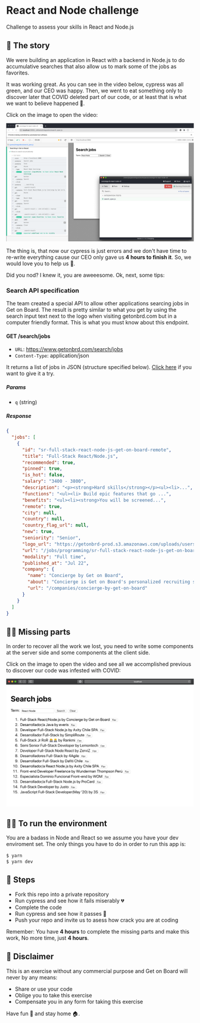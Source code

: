 # React and Node challenge

Challenge to assess your skills in React and Node.js

## 🦠 The story

We were building an application in React with a backend in Node.js to do accumulative searches that also allow us to mark some of the jobs as favorites.

It was working great. As you can see in the video below, cypress was all green, and our CEO was happy. Then, we went to eat something only to discover later that COVID deleted part of our code, or at least that is what we want to believe happened 🙈.

Click on the image to open the video:

[![Cypress all green](./public/cypress.png)](https://drive.google.com/file/d/1-LACFeBM_HcGb_9uCGig5a-m7j1Xdi33/view?usp=sharing)

The thing is, that now our cypress is just errors and we don't have time to re-write everything cause our CEO only gave us **4 hours to finish it**. So, we would love you to help us 🙏.

Did you nod? I knew it, you are aweeesome. Ok, next, some tips:

### Search API specification

The team created a special API to allow other applications searcing jobs in Get on Board. The result is pretty similar to what you get by using the search input text next to the logo when visiting getonbrd.com but in a computer friendly format. This is what you must know about this endpoint.

#### GET /search/jobs

- `URL`: https://www.getonbrd.com/search/jobs
- `Content-Type`: application/json

It returns a list of jobs in JSON (structure specified below). [Click here](https://www.getonbrd.com/search/jobs?q=React+Node+Concierge) if you want to give it a try.

##### Params

- `q` (string)

##### Response

```json
{
  "jobs": [
    {
      "id": "sr-full-stack-react-node-js-get-on-board-remote",
      "title": "Full-Stack React/Node.js",
      "recommended": true,
      "pinned": true,
      "is_hot": false,
      "salary": "3400 - 3800",
      "description": "<p><strong>Hard skills</strong></p><ul><li>...",
      "functions": "<ul><li> Build epic features that go ...",
      "benefits": "<ul><li><strong>You will be screened...",
      "remote": true,
      "city": null,
      "country": null,
      "country_flag_url": null,
      "new": true,
      "seniority": "Senior",
      "logo_url": "https://getonbrd-prod.s3.amazonaws.com/uploads/users/logo/8044/ISO_NEGATIVE-padding-concierge.png",
      "url": "/jobs/programming/sr-full-stack-react-node-js-get-on-board-remote",
      "modality": "Full time",
      "published_at": "Jul 22",
      "company": {
        "name": "Concierge by Get on Board",
        "about": "Concierge is Get on Board's personalized recruiting service. Get screened by us and access exclusive remote jobs, faster.",
        "url": "/companies/concierge-by-get-on-board"
      }
    }
  ]
}
```

## 🤷‍♂️ Missing parts

In order to recover all the work we lost, you need to write some components at the server side and some components at the client side.

Click on the image to open the video and see all we accomplished previous to discover our code was infested with COVID:

[![Checkout this video](./public/accumulative-search.png)](https://drive.google.com/file/d/1-JGWRiFl5xspJTJ5gN9y8aPG9UUtnRhd/view?usp=sharing)

## 👩‍💻 To run the environment

You are a badass in Node and React so we assume you have your dev enviroment set. The only things you have to do in order to run this app is:

```shell
$ yarn
$ yarn dev
```

## 🦶 Steps

- Fork this repo into a private repository
- Run cypress and see how it fails miserably 💔
- Complete the code
- Run cypress and see how it passes 💚
- Push your repo and invite us to asess how crack you are at coding

Remember: You have **4 hours** to complete the missing parts and make this work, No more time, just **4 hours**.

## 📃 Disclaimer

This is an exercise without any commercial purpose and Get on Board will never by any means:

- Share or use your code
- Oblige you to take this exercise
- Compensate you in any form for taking this exercise

Have fun 🥳 and stay home 🏠.
